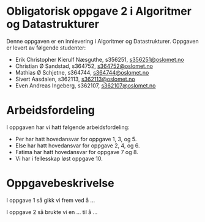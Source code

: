 # Obligatorisk oppgave 2 i Algoritmer og Datastrukturer

Denne oppgaven er en innlevering i Algoritmer og Datastrukturer.
Oppgaven er levert av følgende studenter:
* Erik Christopher Kierulf Næsguthe, s356251, s356251@oslomet.no
* Christian Ø Sandstad, s364752, s364752@oslomet.no
* Mathias Ø Schjetne, s364744, s364744@oslomet.no
* Sivert Aasdalen, s362113, s362113@oslomet.no
* Even Andreas Ingeberg, s362107, s362107@oslomet.no

# Arbeidsfordeling

I oppgaven har vi hatt følgende arbeidsfordeling:
* Per har hatt hovedansvar for oppgave 1, 3, og 5. 
* Else har hatt hovedansvar for oppgave 2, 4, og 6. 
* Fatima har hatt hovedansvar for oppgave 7 og 8. 
* Vi har i fellesskap løst oppgave 10. 

# Oppgavebeskrivelse

I oppgave 1 så gikk vi frem ved å ...

I oppgave 2 så brukte vi en ... til å ...

